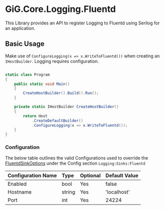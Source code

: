 # GiG.Core.Logging.Fluentd

This Library provides an API to register Logging to Fluentd using Serilog for an application.

## Basic Usage

Make use of `ConfigureLogging(x => x.WriteToFluentd())` when creating an `IHostBuilder`. Logging requires configuration.

```csharp

static class Program
{
    public static void Main()
    {
        CreateHostBuilder().Build().Run();
    }

    private static IHostBuilder CreateHostBuilder()
    {
        return Host
            .CreateDefaultBuilder()
            .ConfigureLogging(x => x.WriteToFluentd());
    }
}

```

### Configuration

The below table outlines the valid Configurations used to override the [FluentdSinkOptions](../src/GiG.Core.Logging.Sinks.Fluentd/Internal/FluentdSinkOptions.cs) under the Config section `Logging:Sinks:Fluentd`

| Configuration Name | Type   | Optional | Default Value |
|:-------------------|:-------|:---------|:--------------|
| Enabled            | bool   | Yes      | false         |
| Hostname           | string | Yes      | 'localhost'   |
| Port               | int    | Yes      | 24224         |
